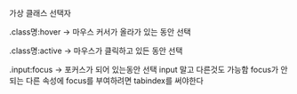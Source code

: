 가상 클래스 선택자


.class명:hover 
-> 마우스 커서가 올라가 있는 동안 선택

.class명:active 
-> 마우스가 클릭하고 있든 동안 선택

.input:focus 
-> 포커스가 되어 있는동안 선택
input 말고 다른것도 가능함 
focus가 안되는 다른 속성에 focus를 부여하려면 tabindex를 써야한다 

